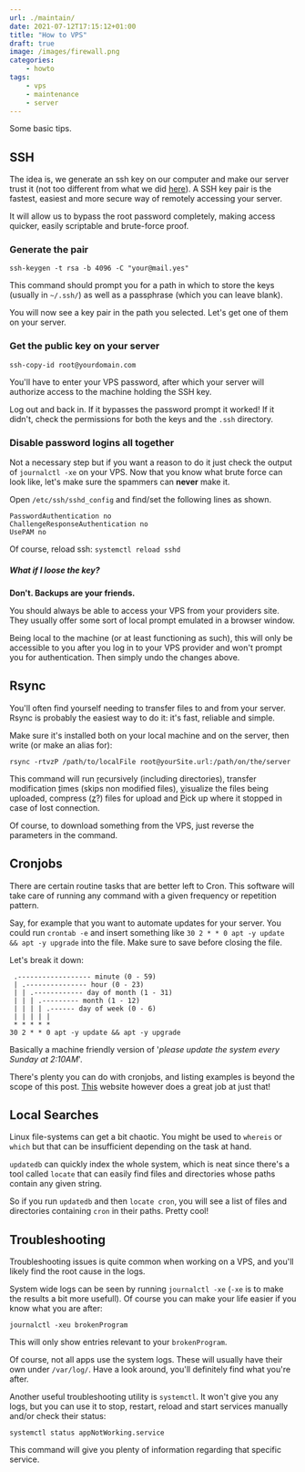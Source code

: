 ```yaml
---
url: ./maintain/
date: 2021-07-12T17:15:12+01:00
title: "How to VPS"
draft: true
image: /images/firewall.png
categories:
    - howto
tags:
    - vps
    - maintenance
    - server
---
```


Some basic tips.

<!--more-->

## SSH

The idea is, we generate an ssh key on our computer and make our server trust it (not too different from what we did [here](https://unixmagick.xyz/githubssh/)).
A SSH key pair is the fastest, easiest and more secure way of remotely accessing your server.

It will allow us to bypass the root password completely, making access quicker, easily scriptable and brute-force proof.

### Generate the pair

```
ssh-keygen -t rsa -b 4096 -C "your@mail.yes"
```

This command should prompt you for a path in which to store the keys (usually in `~/.ssh/`) as well as a passphrase (which you can leave blank).

You will now see a key pair in the path you selected. Let's get one of them on your server.

### Get the public key on your server

```
ssh-copy-id root@yourdomain.com
```

You'll have to enter your VPS password, after which your server will authorize access to the machine holding the SSH key.

Log out and back in. If it bypasses the password prompt it worked!
If it didn't, check the permissions for both the keys and the `.ssh` directory.

### Disable password logins all together

Not a necessary step but if you want a reason to do it just check the output of `journalctl -xe` on your VPS.
Now that you know what brute force can look like, let's make sure the spammers can **never** make it.

Open `/etc/ssh/sshd_config` and find/set the following lines as shown.

```
PasswordAuthentication no
ChallengeResponseAuthentication no
UsePAM no
```

Of course, reload ssh: `systemctl reload sshd`

##### What if I loose the key?

**Don't. Backups are your friends.**

You should always be able to access your VPS from your providers site. They usually offer some sort of local prompt emulated in a browser window. 

Being local to the machine (or at least functioning as such), this will only be accessible to you after you log in to your VPS provider and won't prompt you for authentication.
Then simply undo the changes above.

## Rsync

You'll often find yourself needing to transfer files to and from your server.
Rsync is probably the easiest way to do it: it's fast, reliable and simple.

Make sure it's installed both on your local machine and on the server, then write (or make an alias for):

```
rsync -rtvzP /path/to/localFile root@yourSite.url:/path/on/the/server
```
<u></u>
This command will run <u>r</u>ecursively (including directories), transfer modification <u>t</u>imes (skips non modified files), <u>v</u>isualize the files being uploaded, compress (<u>z</u>?) files for upload and <u>P</u>ick up where it stopped in case of lost connection.

Of course, to download something from the VPS, just reverse the parameters in the command.

## Cronjobs

There are certain routine tasks that are better left to Cron.
This software will take care of running any command with a given frequency or repetition pattern.

Say, for example that you want to automate updates for your server.
You could run `crontab -e` and insert something like `30 2 * * 0 apt -y update && apt -y upgrade` into the file. Make sure to save before closing the file.

Let's break it down:

```
 .------------------ minute (0 - 59)
 | .--------------- hour (0 - 23)
 | | .------------ day of month (1 - 31)
 | | | .--------- month (1 - 12)
 | | | | .------ day of week (0 - 6)
 | | | | |
 * * * * *
30 2 * * 0 apt -y update && apt -y upgrade
```

Basically a machine friendly version of '*please update the system every Sunday at 2:10AM*'.

There's plenty you can do with cronjobs, and listing examples is beyond the scope of this post.
[This](https://crontab.guru/) website however does a great job at just that!

## Local Searches

Linux file-systems can get a bit chaotic.
You might be used to `whereis` or `which` but that can be insufficient depending on the task at hand.

`updatedb` can quickly index the whole system, which is neat since there's a tool called `locate` that can easily find files and directories whose paths contain any given string.

So if you run `updatedb` and then `locate cron`, you will see a list of files and directories containing `cron` in their paths.
Pretty cool!

## Troubleshooting

Troubleshooting issues is quite common when working on a VPS, and you'll likely find the root cause in the logs.

System wide logs can be seen by running `journalctl -xe` (`-xe` is to make the results a bit more usefull). Of course you can make your life easier if you know what you are after:

```
journalctl -xeu brokenProgram
```

This will only show entries relevant to your `brokenProgram`.

Of course, not all apps use the system logs. These will usually have their own under `/var/log/`. Have a look around, you'll definitely find what you're after.

Another useful troubleshooting utility is `systemctl`. It won't give you any logs, but you can use it to stop, restart, reload and start services manually and/or check their status:

```
systemctl status appNotWorking.service
```

This command will give you plenty of information regarding that specific service.
